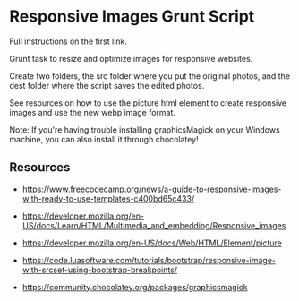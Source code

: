 
# Responsive Images Grunt Script

Full instructions on the first link.

Grunt task to resize and optimize images for responsive websites.

Create two folders, the src folder where you put the original photos, and the dest folder where the script saves the edited photos. 

See resources on how to use the picture html element to create responsive images and use the new webp image format. 

Note: If you're having trouble installing graphicsMagick on your Windows machine, you can also install it through chocolatey!

## Resources

* https://www.freecodecamp.org/news/a-guide-to-responsive-images-with-ready-to-use-templates-c400bd65c433/

* https://developer.mozilla.org/en-US/docs/Learn/HTML/Multimedia_and_embedding/Responsive_images

* https://developer.mozilla.org/en-US/docs/Web/HTML/Element/picture

* https://code.luasoftware.com/tutorials/bootstrap/responsive-image-with-srcset-using-bootstrap-breakpoints/

* https://community.chocolatey.org/packages/graphicsmagick
